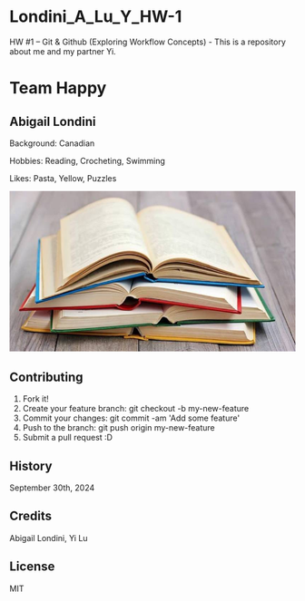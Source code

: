 # Londini_A_Lu_Y_HW-1
HW #1 – Git &amp; Github (Exploring Workflow Concepts) - This is a repository about me and my partner Yi.

# Team Happy

## Abigail Londini

Background: Canadian

Hobbies: Reading, Crocheting, Swimming 

Likes: Pasta, Yellow, Puzzles

![Books](images/Books.jpg)

## Contributing

1. Fork it!
2. Create your feature branch: git checkout -b my-new-feature
3. Commit your changes: git commit -am 'Add some feature'
4. Push to the branch: git push origin my-new-feature
5. Submit a pull request :D

## History
September 30th, 2024

## Credits
Abigail Londini, Yi Lu

## License
MIT